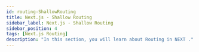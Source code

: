 ```yaml
---
id: routing-ShallowRouting
title: Next.js - Shallow Routing
sidebar_label: Next.js - Shallow Routing
sidebar_position: 4
tags: [Next.js Routing]
description: "In this section, you will learn about Routing in NEXT ."
---
```


